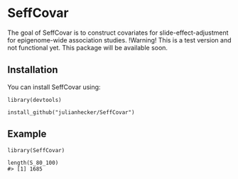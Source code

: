 
<!-- README.md is generated from README.Rmd. Please edit that file -->



# SeffCovar

<!-- badges: start -->
<!-- badges: end -->

The goal of SeffCovar is to construct covariates for slide-effect-adjustment for epigenome-wide association studies. !Warning! This is a test version and not functional yet. This package will be available soon.

## Installation

You can install SeffCovar using:

``` {.r}
library(devtools)

install_github("julianhecker/SeffCovar")
```

## Example

``` {.r}
library(SeffCovar)

length(S_80_100)
#> [1] 1685
```
